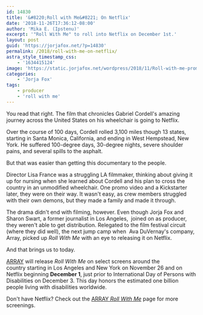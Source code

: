 ```yaml
---
id: 14830
title: '&#8220;Roll with Me&#8221; On Netflix'
date: '2018-11-26T17:36:12-08:00'
author: 'Mika E. (Ipstenu)'
excerpt: '"Roll With Me" to roll into Netflix on December 1st.'
layout: post
guid: 'https://jorjafox.net/?p=14830'
permalink: /2018/roll-with-me-on-netflix/
astra_style_timestamp_css:
    - '1634415124'
image: 'https://static.jorjafox.net/wordpress/2018/11/Roll-with-me-promo.jpg'
categories:
    - 'Jorja Fox'
tags:
    - producer
    - 'roll with me'
---
```


<p>You read that right. The film that chronicles&nbsp;Gabriel Cordell's amazing journey across the United States on his wheelchair is going to Netflix.&nbsp;</p>

<p>Over the course of 100 days, Cordell rolled 3,100 miles though 13 states, starting in Santa Monica, California, and ending in&nbsp;West Hempstead, New York. He suffered&nbsp;100-degree days, 30-degree nights, severe shoulder pains, and several spills to the asphalt.</p>

<p>But that was easier than getting this documentary to the people.</p>

<p>Director&nbsp;Lisa France was a&nbsp;struggling LA filmmaker, thinking about giving it up for nursing when she learned about Cordell and his plan to cross the country in an unmodified wheelchair. One promo video and a Kickstarter later, they were on their way. It wasn't easy, as crew members struggled with their own demons, but they made a family and made it through.</p>

<p>The drama didn't end with filming, however. Even though Jorja Fox and Sharon Swart, a former journalist in Los Angeles, &nbsp;joined on as producer, they weren't able to get distribution. Relegated to the film festival circuit (where they did well), the next jump camp when&nbsp;&nbsp;Ava DuVernay's company, Array, picked up <em>Roll With Me</em> with an eye to releasing it on Netflix.</p>

<p>And that brings us to today.</p>

<p><a href="http://www.arraynow.com/roll-with-me">ARRAY</a> will release <em>Roll With Me</em> on select screens around the country starting in Los Angeles and New York on November 26 and on Netflix beginning <strong>December 1</strong>, just prior to International Day of Persons with Disabilities on December 3. This day honors the estimated one billion people living with disabilities worldwide.</p>

<p>Don't have Netflix? Check out the <a href="http://www.arraynow.com/roll-with-me">ARRAY <em>Roll With Me</em></a> page for more screenings.</p>
